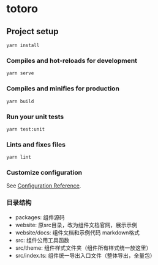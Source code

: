 # totoro

## Project setup
```
yarn install
```

### Compiles and hot-reloads for development
```
yarn serve
```

### Compiles and minifies for production
```
yarn build
```

### Run your unit tests
```
yarn test:unit
```

### Lints and fixes files
```
yarn lint
```

### Customize configuration
See [Configuration Reference](https://cli.vuejs.org/config/).


### 目录结构

* packages: 组件源码
* website: 原src目录，改为组件文档官网，展示示例
* website/docs: 组件文档和示例代码 markdown格式
* src: 组件公用工具函数
* src/theme: 组件样式文件夹（组件所有样式统一放这里）
* src/index.ts: 组件统一导出入口文件（整体导出，全量包）



